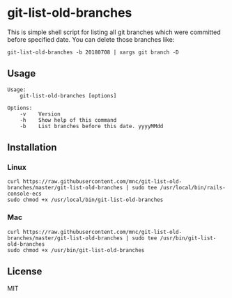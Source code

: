 # git-list-old-branches
This is simple shell script for listing all git branches which were committed before specified date.
You can delete those branches like:

```shell
git-list-old-branches -b 20180708 | xargs git branch -D
```

## Usage

```
Usage:
    git-list-old-branches [options]

Options:
    -v    Version
    -h    Show help of this command
    -b    List branches before this date. yyyyMMdd
```

## Installation

### Linux

```shell
curl https://raw.githubusercontent.com/mnc/git-list-old-branches/master/git-list-old-branches | sudo tee /usr/local/bin/rails-console-ecs
sudo chmod +x /usr/local/bin/git-list-old-branches
```

### Mac

```shell
curl https://raw.githubusercontent.com/mnc/git-list-old-branches/master/git-list-old-branches | sudo tee /usr/bin/git-list-old-branches
sudo chmod +x /usr/bin/git-list-old-branches
```

## License
MIT
